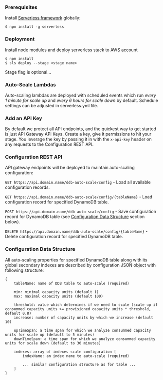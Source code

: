 ### Prerequisites

Install [Serverless framework](https://serverless.com/) globally:

`$ npm install -g serverless`

### Deployment

Install node modules and deploy serverless stack to AWS account

```
$ npm install
$ sls deploy --stage <stage name>
```

Stage flag is optional...

### Auto-Scale Lambdas

Auto-scaling lambdas are deployed with scheduled events which run *every 1 minute for scale up* and *every 6 hours for scale down* by default. Schedule settings can be adjusted in serverless.yml file.

### Add an API Key

By default we protect all API endpoints, and the quickest way to get started is just API Gateway API Keys. Create a key, give it permissions to hit your stage. You leverage the key by passing it in with the `x-api-key` header on any requests to the Configuration REST API.

### Configuration REST API

API gateway endpoints will be deployed to maintain auto-scaling configuration:

`GET https://api.domain.name/ddb-auto-scale/config` - Load all available configuration records.

`GET https://api.domain.name/ddb-auto-scale/config/{tableName}` - Load configuration record for specified DynamoDB table.

`POST https://api.domain.name/ddb-auto-scale/config` - Save configuration record for DynamoDB table (see [Configuration Data Structure](#config) section below).

`DELETE https://api.domain.name/ddb-auto-scale/config/{tableName}` - Delete configuration record for specified DynamoDB table.

### <a name="config"></a>Configuration Data Structure

All auto-scaling properties for specified DynamoDB table along with its global secondary indexes are described by configuration JSON object with following structure:

```
{
	tableName: name of DDB table to auto-scale (required)

	min: minimal capacity units (default 1)
	max: maximal capacity units (default 100)
	
	threshold: value which determines if we need to scale (scale up if consummed capacity units >= provisioned capacity units * threshold, default 0.8)
	increase: number of capacity units by which we increase (default 10)
	 
	upTimeSpan: a time span for which we analyze consummed capacity units for scale up (default to 5 minutes)
	downTimeSpan: a time span for which we analyze consummed capacity units for scale down (default to 30 minutes)
	
	indexes: array of indexes scale configuration [
		indexName: an index name to auto-scale (required)
		
		... similar configuration structure as for table ...
	]
}
```


